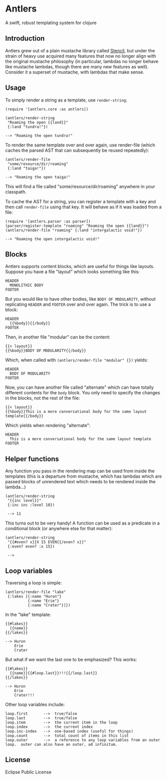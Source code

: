 # Antlers

A swift, robust templating system for clojure

## Introduction

Antlers grew out of a plain mustache library called [Stencil](http://github.com/davidsantiago/stencil), but under the strain of heavy use acquired many features that now no longer align with the original mustache philosophy (in particular, lambdas no longer behave like mustache lambdas, though there are many new features as well).  Consider it a superset of mustache, with lambdas that make sense.  

## Usage

To simply render a string as a template, use `render-string`:

    (require '[antlers.core :as antlers])

    (antlers/render-string 
     "Roaming the open {{land}}"
     {:land "tundra!"})

    --> "Roaming the open tundra!"

To render the same template over and over again, use render-file (which caches the parsed AST that can subsequently be reused repeatedly):

    (antlers/render-file
     "some/resource/dir/roaming"
     {:land "taiga!"})

    --> "Roaming the open taiga!"

This will find a file called "some/resource/dir/roaming" anywhere in your classpath.  

To cache the AST for a string, you can register a template with a key and then call `render-file` using that key.  It will behave as if it was loaded from a file:

    (require '[antlers.parser :as parser])
    (parser/register-template "roaming" "Roaming the open {{land}}")
    (antlers/render-file "roaming" {:land "intergalactic void!"})

    --> "Roaming the open intergalactic void!"

## Blocks

Antlers supports content blocks, which are useful for things like layouts.  Suppose you have a file "layout" which looks something like this:

    HEADER
      MONOLITHIC BODY
    FOOTER

But you would like to have other bodies, like `BODY OF MODULARITY`, without replicating `HEADER` and `FOOTER` over and over again.  The trick is to use a block:

    HEADER
      {{%body}}{{/body}}
    FOOTER

Then, in another file "modular" can be the content:

    {{< layout}}
    {{%body}}BODY OF MODULARITY{{/body}}

Which, when called with `(antlers/render-file "modular" {})` yields:

    HEADER
      BODY OF MODULARITY
    FOOTER

Now, you can have another file called "alternate" which can have totally different contents for the `body` block.  You only need to specify the changes in the blocks, not the rest of the file:

    {{< layout}}
    {{%body}}This is a more conversational body for the same layout template{{/body}}

Which yields when rendering "alternate":

    HEADER
      This is a more conversational body for the same layout template
    FOOTER

## Helper functions

Any function you pass in the rendering map can be used from inside the templates (this is a departure from mustache, which has lambdas which are passed blocks of unrendered text which needs to be rendered inside the lambda...)

    (antlers/render-string
     "{{inc level}}" 
     {:inc inc :level 10})

     --> 11

This turns out to be very handy!  A function can be used as a predicate in a conditional block (or anywhere else for that matter):

    (antlers/render-string
     "{{#even? x}}X IS EVEN{{/even? x}}"
     {:even? even? :x 15})

     --> 

## Loop variables

Traversing a loop is simple:

    (antlers/render-file "lake" 
     {:lakes [{:name "Huron"} 
              {:name "Erie"} 
              {:name "Crater"}]})

In the "lake" template:

    {{#lakes}}
      {{name}}
    {{/lakes}}

    --> Huron 
        Erie 
        Crater

But what if we want the last one to be emphasized?  This works:

    {{#lakes}}
      {{name}}{{#loop.last}}!!!{{/loop.last}}
    {{/lakes}}

    --> Huron 
        Erie 
        Crater!!!

Other loop variables include:

    loop.first       -->  true/false
    loop.last        -->  true/false
    loop.item        -->  the current item in the loop
    loop.index       -->  the current index
    loop.inc-index   -->  one-based index (useful for things)
    loop.count       -->  total count of items in this list
    loop.outer       -->  a reference to any loop variables from an outer loop.  outer can also have an outer, ad infinitum.

## License

Eclipse Public License
